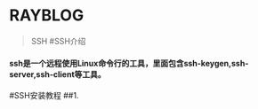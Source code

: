 # RAYBLOG

>  SSH
#SSH介绍
#### ssh是一个远程使用Linux命令行的工具，里面包含ssh-keygen,ssh-server,ssh-client等工具。
#SSH安装教程
##1.
